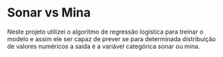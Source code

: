 # Sonar vs Mina

Neste projeto utilizei o algoritmo de regressão logística para treinar o modelo e assim ele ser capaz de prever se para determinada distribuição de valores numéricos a saída é a variável categórica sonar ou mina.


